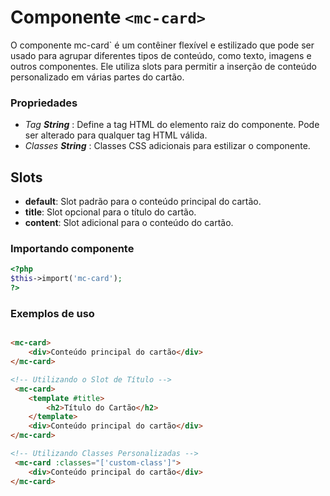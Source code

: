 # Componente `<mc-card>`
O componente mc-card` é um contêiner flexível e estilizado que pode ser usado para agrupar diferentes tipos de conteúdo, como texto, imagens e outros componentes. Ele utiliza slots para permitir a inserção de conteúdo personalizado em várias partes do cartão.

### Propriedades
- *Tag **String*** : Define a tag HTML do elemento raiz do componente. Pode ser alterado para qualquer tag HTML válida.
- *Classes **String*** : Classes CSS adicionais para estilizar o componente.

## Slots
- **default**: Slot padrão para o conteúdo principal do cartão.
- **title**: Slot opcional para o título do cartão.
- **content**: Slot adicional para o conteúdo do cartão.

### Importando componente
```PHP
<?php 
$this->import('mc-card');
?>
```
### Exemplos de uso
```HTML

<mc-card>
    <div>Conteúdo principal do cartão</div>
</mc-card>

<!-- Utilizando o Slot de Título -->
 <mc-card>
    <template #title>
        <h2>Título do Cartão</h2>
    </template>
    <div>Conteúdo principal do cartão</div>
</mc-card>

<!-- Utilizando Classes Personalizadas -->
 <mc-card :classes="['custom-class']">
    <div>Conteúdo principal do cartão</div>
</mc-card>

```

